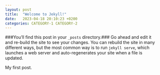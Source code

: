 ```yaml
---
layout: post
title:  "Welcome to Jekyll!"
date:   2023-04-18 20:10:23 +0200
categories: CATEGORY-1 CATEGORY-2
---
```

###You’ll find this post in your `_posts` directory.### 
Go ahead and edit it and re-build the site to see your changes. You can rebuild the site in many different ways, but the most common way is to run `jekyll serve`, which launches a web server and auto-regenerates your site when a file is updated.

My first post.
